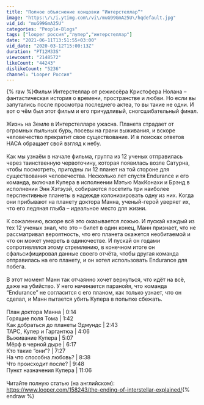 ```yaml
---
title: "Полное объяснение концовки “Интерстеллар”"
image: "https:\/\/i.ytimg.com\/vi\/muG99GmA25U\/hqdefault.jpg"
vid_id: "muG99GmA25U"
categories: "People-Blogs"
tags: ["looper pоссия","лупер","интерстеллар"]
date: "2021-06-11T13:51:55+03:00"
vid_date: "2020-03-12T15:00:13Z"
duration: "PT12M33S"
viewcount: "2148572"
likeCount: "44243"
dislikeCount: "5236"
channel: "Looper Россия"
---
```

{% raw %}Фильм Интерстеллар от режиссёра Кристофера Нолана – фантастическая история о времени, пространстве и любви. Но если вы запутались после просмотра последнего актеа, то вы такие не одни. И вот о чём был этот фильм и его причудливый, сногсшибательный финал.<br /><br />Жизнь на Земле в Интерстелларе ужасна. Планета страдает от огромных пыльных бурь, посевы на грани выживания, и вскоре человечество прекратит свое существование. И в поисках ответов НАСА обращает свой взгляд к небу.<br /><br />Как мы узнаём в начале фильма, группа из 12 ученых отправилась через таинственную червоточину, которая появилась возле Сатурна, чтобы посмотреть, пригодны ли 12 планет на той стороне для существования человечества. Несколько лет спустя Endurance и его команда, включая Купера в исполнении Мэтью МакКонахи и Брэнд в исполнении Энн Хэтэуэй, собираются посетить три наиболее перспективные планеты в надежде колонизировать одну из них. Когда они прибывают на планету доктора Манна, ученый-герой уверяет их, что его ледяная глыба – идеальное место для жизни.<br /><br />К сожалению, вскоре всё это оказывается ложью. И пускай каждый из тех 12 ученых знал, что это – билет в один конец, Манн признает, что не рассматривал вероятность, что его планета окажется необитаемой и что он может умереть в одиночестве. И пускай он годами сопротивлялся этому стремлению, в конечном итоге он сфальсифицировал данные своего отчёта, чтобы другая команда отправилась на его планету, и он хотел использовать Endurance для побега.<br /><br />В этот момент Манн так отчаянно хочет вернуться, что идёт на всё, даже на убийство. У него начинается паранойя, что команда “Endurance” не согласится с его планом, как только узнает, что он сделал, и Манн пытается убить Купера в попытке сбежать.<br /><br />План доктора Манна | 0:14<br />Горящие поля Тома | 1:42<br />Как добраться до планеты Эдмундс | 2:43<br />ТАРС, Купер и Гаргантюа | 4:06<br />Выживание Купера | 5:07<br />Мёрф в черной дыре | 6:17<br />Кто такие “они”? | 7:27<br />На что способна любовь? | 8:38<br />Что происходит после? | 9:48<br />Пункт назначения Купера | 11:06<br /><br />Читайте полную статью (на английском): <a rel="nofollow" target="blank" href="https://www.looper.com/158243/the-ending-of-interstellar-explained/">https://www.looper.com/158243/the-ending-of-interstellar-explained/</a>{% endraw %}
